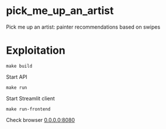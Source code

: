 # pick_me_up_an_artist
Pick me up an artist: painter recommendations based on swipes

# Exploitation

```shell
make build
```

Start API

```shell
make run
```

Start Streamlit client

```shell
make run-frontend
```

Check browser [0.0.0.0:8080](http://0.0.0.0:8080/)

